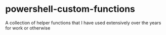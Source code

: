 # powershell-custom-functions
A collection of helper functions that I have used extensively over the years for work or otherwise

